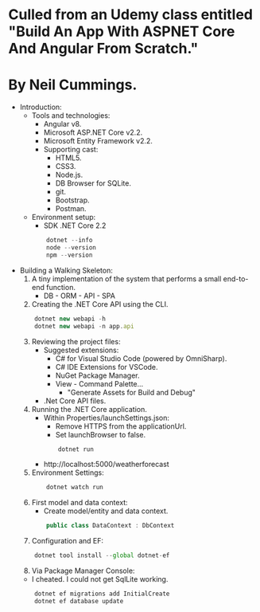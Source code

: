 # Culled from an Udemy class entitled "Build An App With ASPNET Core And Angular From Scratch."
# By Neil Cummings.

- Introduction:
    - Tools and technologies:
        - Angular v8.
        - Microsoft ASP.NET Core v2.2.
        - Microsoft Entity Framework v2.2.
        - Supporting cast:
            - HTML5.
            - CSS3.
            - Node.js.
            - DB Browser for SQLite.
            - git.
            - Bootstrap.
            - Postman.
    - Environment setup:
        - SDK .NET Core 2.2
        ```javascript
            dotnet --info
            node --version
            npm --version
        ```
- Building a Walking Skeleton:
    1. A tiny implementation of the system that performs a small end-to-end function.
        - DB - ORM - API - SPA
    2. Creating the .NET Core API using the CLI.
    ```javascript
        dotnet new webapi -h
        dotnet new webapi -n app.api
    ```
    3. Reviewing the project files:
        - Suggested extensions:
            - C# for Visual Studio Code (powered by OmniSharp).
            - C# IDE Extensions for VSCode.
            - NuGet Package Manager.
            - View - Command Palette...
                - "Generate Assets for Build and Debug"
        - .Net Core API files.
    4. Running the .NET Core application.
        - Within Properties/launchSettings.json:
            - Remove HTTPS from the applicationUrl.
            - Set launchBrowser to false.
            ```javascript
                dotnet run
            ```
        - http://localhost:5000/weatherforecast
    5. Environment Settings:
        ```javascript
            dotnet watch run
        ```
    6. First model and data context:
        - Create model/entity and data context.
        ```csharp
            public class DataContext : DbContext
        ```
    7. Configuration and EF:
    ```javascript
        dotnet tool install --global dotnet-ef
    ```
    8. Via Package Manager Console:
    - I cheated. I could not get SqlLite working.
    ```javascript
        dotnet ef migrations add InitialCreate
        dotnet ef database update
    ```